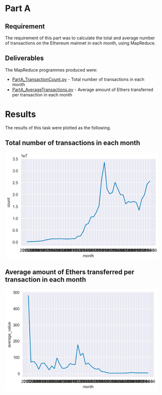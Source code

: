 # Part A
## Requirement
The requirement of this part was to calculate the total and average number of transactions on the Ethereum mainnet in each month, using MapReduce.

## Deliverables
The MapReduce programmes produced were:
* [PartA_TransactionCount.py](PartA_TransactionCount.py) - Total number of transactions in each month
* [PartA_AverageTransactions.py](PartA_AverageTransactions.py) - Average amount of Ethers transferred per transaction in each month

# Results
The results of this task were plotted as the following.

## Total number of transactions in each month
![](./total.png)

## Average amount of Ethers transferred per transaction in each month
![](./average.png)